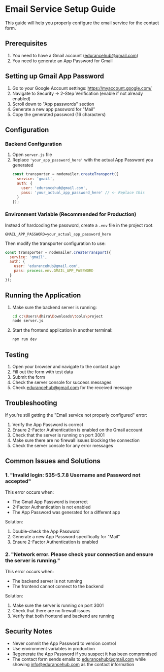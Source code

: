 # Email Service Setup Guide

This guide will help you properly configure the email service for the contact form.

## Prerequisites

1. You need to have a Gmail account (edurancehub@gmail.com)
2. You need to generate an App Password for Gmail

## Setting up Gmail App Password

1. Go to your Google Account settings: https://myaccount.google.com/
2. Navigate to Security → 2-Step Verification (enable if not already enabled)
3. Scroll down to "App passwords" section
4. Generate a new app password for "Mail"
5. Copy the generated password (16 characters)

## Configuration

### Backend Configuration

1. Open `server.js` file
2. Replace `'your_app_password_here'` with the actual App Password you generated
   ```javascript
   const transporter = nodemailer.createTransport({
     service: 'gmail',
     auth: {
       user: 'edurancehub@gmail.com',
       pass: 'your_actual_app_password_here' // <- Replace this
     }
   });
   ```

### Environment Variable (Recommended for Production)

Instead of hardcoding the password, create a `.env` file in the project root:

```
GMAIL_APP_PASSWORD=your_actual_app_password_here
```

Then modify the transporter configuration to use:
```javascript
const transporter = nodemailer.createTransport({
  service: 'gmail',
  auth: {
    user: 'edurancehub@gmail.com',
    pass: process.env.GMAIL_APP_PASSWORD
  }
});
```

## Running the Application

1. Make sure the backend server is running:
   ```bash
   cd c:\Users\dhira\Downloads\tools\project
   node server.js
   ```

2. Start the frontend application in another terminal:
   ```bash
   npm run dev
   ```

## Testing

1. Open your browser and navigate to the contact page
2. Fill out the form with test data
3. Submit the form
4. Check the server console for success messages
5. Check edurancehub@gmail.com for the received message

## Troubleshooting

If you're still getting the "Email service not properly configured" error:

1. Verify the App Password is correct
2. Ensure 2-Factor Authentication is enabled on the Gmail account
3. Check that the server is running on port 3001
4. Make sure there are no firewall issues blocking the connection
5. Check the server console for any error messages

## Common Issues and Solutions

### 1. "Invalid login: 535-5.7.8 Username and Password not accepted"

This error occurs when:
- The Gmail App Password is incorrect
- 2-Factor Authentication is not enabled
- The App Password was generated for a different app

Solution:
1. Double-check the App Password
2. Generate a new App Password specifically for "Mail"
3. Ensure 2-Factor Authentication is enabled

### 2. "Network error. Please check your connection and ensure the server is running."

This error occurs when:
- The backend server is not running
- The frontend cannot connect to the backend

Solution:
1. Make sure the server is running on port 3001
2. Check that there are no firewall issues
3. Verify that both frontend and backend are running

## Security Notes

- Never commit the App Password to version control
- Use environment variables in production
- Regenerate the App Password if you suspect it has been compromised
- The contact form sends emails to edurancehub@gmail.com while showing info@edurancehub.com as the contact information